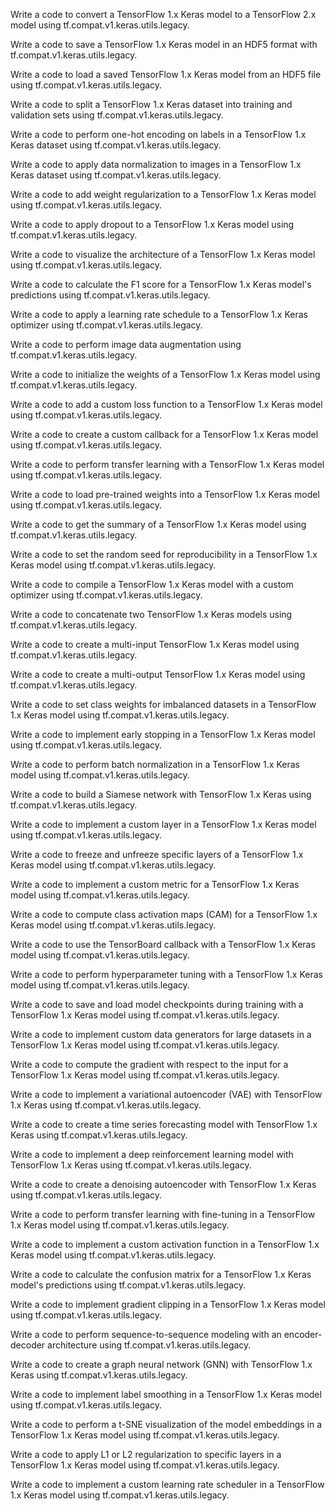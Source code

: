 Write a code to convert a TensorFlow 1.x Keras model to a TensorFlow 2.x model using tf.compat.v1.keras.utils.legacy.

Write a code to save a TensorFlow 1.x Keras model in an HDF5 format with tf.compat.v1.keras.utils.legacy.

Write a code to load a saved TensorFlow 1.x Keras model from an HDF5 file using tf.compat.v1.keras.utils.legacy.

Write a code to split a TensorFlow 1.x Keras dataset into training and validation sets using tf.compat.v1.keras.utils.legacy.

Write a code to perform one-hot encoding on labels in a TensorFlow 1.x Keras dataset using tf.compat.v1.keras.utils.legacy.

Write a code to apply data normalization to images in a TensorFlow 1.x Keras dataset using tf.compat.v1.keras.utils.legacy.

Write a code to add weight regularization to a TensorFlow 1.x Keras model using tf.compat.v1.keras.utils.legacy.

Write a code to apply dropout to a TensorFlow 1.x Keras model using tf.compat.v1.keras.utils.legacy.

Write a code to visualize the architecture of a TensorFlow 1.x Keras model using tf.compat.v1.keras.utils.legacy.

Write a code to calculate the F1 score for a TensorFlow 1.x Keras model's predictions using tf.compat.v1.keras.utils.legacy.

Write a code to apply a learning rate schedule to a TensorFlow 1.x Keras optimizer using tf.compat.v1.keras.utils.legacy.

Write a code to perform image data augmentation using tf.compat.v1.keras.utils.legacy.

Write a code to initialize the weights of a TensorFlow 1.x Keras model using tf.compat.v1.keras.utils.legacy.

Write a code to add a custom loss function to a TensorFlow 1.x Keras model using tf.compat.v1.keras.utils.legacy.

Write a code to create a custom callback for a TensorFlow 1.x Keras model using tf.compat.v1.keras.utils.legacy.

Write a code to perform transfer learning with a TensorFlow 1.x Keras model using tf.compat.v1.keras.utils.legacy.

Write a code to load pre-trained weights into a TensorFlow 1.x Keras model using tf.compat.v1.keras.utils.legacy.

Write a code to get the summary of a TensorFlow 1.x Keras model using tf.compat.v1.keras.utils.legacy.

Write a code to set the random seed for reproducibility in a TensorFlow 1.x Keras model using tf.compat.v1.keras.utils.legacy.

Write a code to compile a TensorFlow 1.x Keras model with a custom optimizer using tf.compat.v1.keras.utils.legacy.

Write a code to concatenate two TensorFlow 1.x Keras models using tf.compat.v1.keras.utils.legacy.

Write a code to create a multi-input TensorFlow 1.x Keras model using tf.compat.v1.keras.utils.legacy.

Write a code to create a multi-output TensorFlow 1.x Keras model using tf.compat.v1.keras.utils.legacy.

Write a code to set class weights for imbalanced datasets in a TensorFlow 1.x Keras model using tf.compat.v1.keras.utils.legacy.

Write a code to implement early stopping in a TensorFlow 1.x Keras model using tf.compat.v1.keras.utils.legacy.

Write a code to perform batch normalization in a TensorFlow 1.x Keras model using tf.compat.v1.keras.utils.legacy.

Write a code to build a Siamese network with TensorFlow 1.x Keras using tf.compat.v1.keras.utils.legacy.

Write a code to implement a custom layer in a TensorFlow 1.x Keras model using tf.compat.v1.keras.utils.legacy.

Write a code to freeze and unfreeze specific layers of a TensorFlow 1.x Keras model using tf.compat.v1.keras.utils.legacy.

Write a code to implement a custom metric for a TensorFlow 1.x Keras model using tf.compat.v1.keras.utils.legacy.

Write a code to compute class activation maps (CAM) for a TensorFlow 1.x Keras model using tf.compat.v1.keras.utils.legacy.

Write a code to use the TensorBoard callback with a TensorFlow 1.x Keras model using tf.compat.v1.keras.utils.legacy.

Write a code to perform hyperparameter tuning with a TensorFlow 1.x Keras model using tf.compat.v1.keras.utils.legacy.

Write a code to save and load model checkpoints during training with a TensorFlow 1.x Keras model using tf.compat.v1.keras.utils.legacy.

Write a code to implement custom data generators for large datasets in a TensorFlow 1.x Keras model using tf.compat.v1.keras.utils.legacy.

Write a code to compute the gradient with respect to the input for a TensorFlow 1.x Keras model using tf.compat.v1.keras.utils.legacy.

Write a code to implement a variational autoencoder (VAE) with TensorFlow 1.x Keras using tf.compat.v1.keras.utils.legacy.

Write a code to create a time series forecasting model with TensorFlow 1.x Keras using tf.compat.v1.keras.utils.legacy.

Write a code to implement a deep reinforcement learning model with TensorFlow 1.x Keras using tf.compat.v1.keras.utils.legacy.

Write a code to create a denoising autoencoder with TensorFlow 1.x Keras using tf.compat.v1.keras.utils.legacy.

Write a code to perform transfer learning with fine-tuning in a TensorFlow 1.x Keras model using tf.compat.v1.keras.utils.legacy.

Write a code to implement a custom activation function in a TensorFlow 1.x Keras model using tf.compat.v1.keras.utils.legacy.

Write a code to calculate the confusion matrix for a TensorFlow 1.x Keras model's predictions using tf.compat.v1.keras.utils.legacy.

Write a code to implement gradient clipping in a TensorFlow 1.x Keras model using tf.compat.v1.keras.utils.legacy.

Write a code to perform sequence-to-sequence modeling with an encoder-decoder architecture using tf.compat.v1.keras.utils.legacy.

Write a code to create a graph neural network (GNN) with TensorFlow 1.x Keras using tf.compat.v1.keras.utils.legacy.

Write a code to implement label smoothing in a TensorFlow 1.x Keras model using tf.compat.v1.keras.utils.legacy.

Write a code to perform a t-SNE visualization of the model embeddings in a TensorFlow 1.x Keras model using tf.compat.v1.keras.utils.legacy.

Write a code to apply L1 or L2 regularization to specific layers in a TensorFlow 1.x Keras model using tf.compat.v1.keras.utils.legacy.

Write a code to implement a custom learning rate scheduler in a TensorFlow 1.x Keras model using tf.compat.v1.keras.utils.legacy.